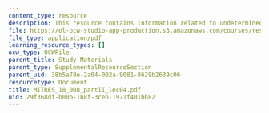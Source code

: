 ```yaml
---
content_type: resource
description: This resource contains information related to undetermined coefficients.
file: https://ol-ocw-studio-app-production.s3.amazonaws.com/courses/res-18-008-calculus-revisited-complex-variables-differential-equations-and-linear-algebra-fall-2011/29f368dfb00b1b8f3ceb1971f401bb82_MITRES_18_008_partII_lec04.pdf
file_type: application/pdf
learning_resource_types: []
ocw_type: OCWFile
parent_title: Study Materials
parent_type: SupplementalResourceSection
parent_uid: 38b5a78e-2a04-002a-9081-8629b2639c06
resourcetype: Document
title: MITRES_18_008_partII_lec04.pdf
uid: 29f368df-b00b-1b8f-3ceb-1971f401bb82
---
```

